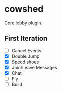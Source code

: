 # cowshed
Core lobby plugin.

## First Iteration

* [ ] Cancel Events
* [x] Double Jump
* [x] Speed shoes
* [x] Join/Leave Messages
* [x] Chat
* [ ] Fly
* [ ] Build
